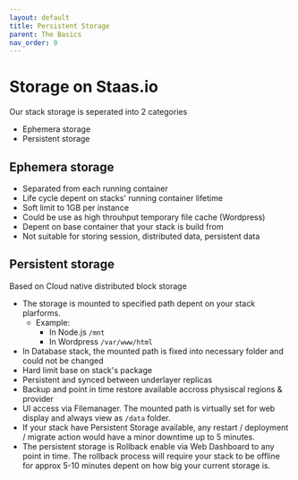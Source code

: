 ```yaml
---
layout: default
title: Persistent Storage
parent: The Basics
nav_order: 9
---
```


# Storage on Staas.io

Our stack storage is seperated into 2 categories
- Ephemera storage
- Persistent storage

## Ephemera storage
- Separated from each running container
- Life cycle  depent on stacks' running container lifetime
- Soft limit to 1GB per instance
- Could be use as high throuhput temporary file cache (Wordpress)
- Depent on base container that your stack is build from
- Not suitable for storing session, distributed data, persistent data

## Persistent storage
Based on Cloud native distributed block storage

- The storage is mounted to specified path depent on your stack plarforms.
  * Example: 
    * In Node.js `/mnt`
    * In Wordpress `/var/www/html`
- In Database stack, the mounted path is fixed into necessary folder and could not be changed
- Hard limit base on stack's package
- Persistent and synced between underlayer replicas
- Backup and point in time restore available accross physiscal regions & provider
- UI access via Filemanager. The mounted path is virtually set for web display and always view as `/data` folder.
- If your stack have Persistent Storage available, any restart / deployment / migrate action would have a minor downtime up to 5 minutes.
- The persistent storage is Rollback enable via Web Dashboard to any point in time. The rollback process will require your stack to be offline for approx 5-10 minutes depent on how big your current storage is.
